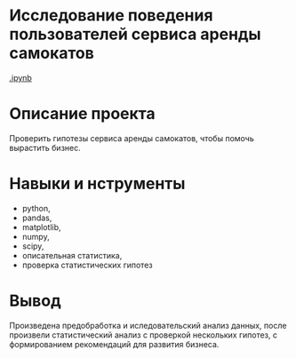 # Исследование поведения пользователей сервиса аренды самокатов
[.ipynb](https://goo.su/2xW92)

# Описание проекта
Проверить гипотезы сервиса аренды самокатов, чтобы помочь вырастить бизнес.

# Навыки и нструменты
- python,
- pandas,
- matplotlib,
- numpy,
- scipy,
- описательная статистика,
- проверка статистических гипотез
  
# Вывод
Произведена предобработка и иследовательский анализ данных, после произвели статистический анализ с проверкой нескольких гипотез, с формированием рекомендаций для развития бизнеса.
